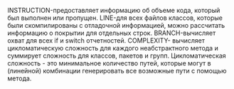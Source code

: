 INSTRUCTION-предоставляет информацию об объеме кода, который был выполнен или пропущен.
LINE-для всех файлов классов, которые были скомпилированы с отладочной информацией, можно рассчитать информацию о покрытии для отдельных строк.
BRANCH-вычисляет охват для всех if и switch отчетностей.
COMPLEXITY- вычисляет цикломатическую сложность для каждого неабстрактного метода и суммирует сложность для классов, пакетов и групп. Цикломатическая сложность - это минимальное количество путей, которые могут в (линейной) комбинации генерировать все возможные пути с помощью метода.
